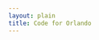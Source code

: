 ```yaml
---
layout: plain
title: Code for Orlando
---
```


<ul id="help-me-bugs"></ul>

<script type="text/javascript">


bugs_needing_help = new Array();
// when, bug url, repository name, conributors_url



(function() {
  var add_bug_to_list, bug_count, bug_list, bugs_needing_help, want_count;

  bug_list = document.getElementById("help-me-bugs");

  bug_count = 0;

  add_bug_to_list = function(project_description, project_help_bugs_url, bugs, contributors_url) {
    var a, avatarholder, bug, header, headerlink, i, len, li, p, req;
    if (bug_count > want_count) {
      return;
    }
    li = document.createElement("li");
    headerlink = document.createElement("a");
    headerlink.setAttribute("href", project_helpme_bugs_url);
    headerlink.appendChild(document.createTextNode(project_description));
    li.appendChild(headerlink);
    header = document.createElement("h3");
    header.appendChild(headerlink);
    for (i = 0, len = bugs.length; i < len; i++) {
      bug = bugs[i];
      if (bug_count > want_count) {
        break;
      }
      a = document.createElement("a");
      a.setAttribute("href", bug.html_url);
      a.appendChild(document.createTextNode(bug.title));
      p = document.createElement("p");
      p.appendChild(a);
      p.setAttribute("class", "bug");
      li.appendChild(p);
      bug_count++;
    }
    avatarholder = document.createElement("p");
    avatarholder.setAttribute("class", "contributor photoset");
    li.appendChild(headerlink);
    req = new XMLHttpRequest;
    return (function(avatarholder, contributors_url) {
      return req.addEventListener("load", function() {
        var contributor, img, j, len1, ref, results;
        if (req.responseText) {
          ref = JSON.parse(req.responseText);
          results = [];
          for (j = 0, len1 = ref.length; j < len1; j++) {
            contributor = ref[j];
            img = document.createElement("img");
            img.setAttribute("src", contributor.avatar_url);
            img.setAttribute("title", contributor.login);
            img.setAttribute("class", "avatar");
            a = document.createElement("a");
            a.setAttribute("href", contributor.url);
            a.appendChild(img);
            results.push(avatarholder.appendChild(a));
          }
          return results;
        }
      });
    })(avatarholder, contributors_url);
  };

  want_count = 5;

  bugs_needing_help = new Array;

  document.poll_help_needed = function(project_description, issues_url_description, contributors_url) {
    var issues_url, req;
    issues_url = issues_url_description.replace("{/number}", "?labels=help%20wanted");
    req = new XMLHttpRequest;
    return (function(req, repository_name, issues_url, contributors_url) {
      req.open("GET", issues_url);
      req.addEventListener("load", function() {
        if (req.responseText) {
          return add_bug_to_list(project_description, JSON.parse(req.responseText, contributors_url));
        }
      });
      return req.send();
    })(req, repository_name, issues_url, contributors_url);
  };

}).call(this);




{% for repository in site.github.public_repositories %}document.poll_help_needed({{ repository.description | jsonify }}, {{ repository.issues_url | jsonify }}, {{ repository.contributors_url | jsonify}});
{% endfor %}
</script>
